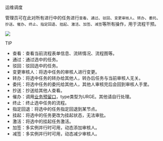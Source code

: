 运维调度

管理员可在此对所有进行中的任务进行`查看`、`通过`、`驳回`、`变更审核人`、`转办`、`委托`、`抄送`、`催办`、`终止`、`指定回退`、`挂起`、`激活`、`加签`、`减签`等所有操作，用于流程干预。

![](https://cdn.nutflow.vip/docs/image-20220222215035351.png)

TIP

* 查看：查看当前流程表单信息、流转情况、流程图等。
* 通过：通过选中的任务。
* 驳回：驳回选中的任务。
* 变更审核人：将选中任务的审核人进行变更。
* 转办：将选中任务的转办给其他人，转办后任务与当前审核人无关。
* 委托：将选中任务的委托给其他人，其他人审核完后会回到审核人手里。
* 抄送：抄送给其他人查看。
* 催办：调用[业务预留口](https://docs.nutflow.vip/guide/faq/question.html#%E6%B6%88%E6%81%AF-%E4%B8%9A%E5%8A%A1%E9%A2%84%E7%95%99%E5%8F%A3)，type类型为URGE。其他请自行处理。
* 终止：终止选中任务的流程。
* 指定回退：将选中的任务指定回退到某节点。
* 挂起：将选中的任务更改为挂起状态，无法审批。
* 激活：将选中的挂起任务激活。
* 加签：多实例并行时可用，动态添加审核人。
* 减签：多实例并行时可用，动态减少审核人。